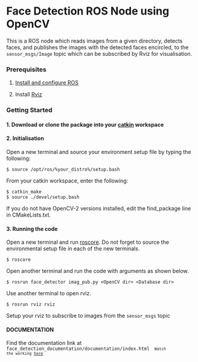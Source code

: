 # Face Detection ROS Node using OpenCV #

This is a ROS node which reads images from a given directory, detects faces, and publishes the images with the detected faces encircled, to the <code>sensor_msgs/Image</code> topic which can be subscribed by Rviz for visualisation.

### Prerequisites ###

1. [Install and configure ROS](http://wiki.ros.org/ROS/Tutorials/InstallingandConfiguringROSEnvironment)

2. Install  [Rviz](http://wiki.ros.org/rviz)


### Getting Started ###

#### 1. Download or clone the package into your [catkin](http://wiki.ros.org/catkin) workspace
 
#### 2. Initialisation
Open a new terminal and source your environment setup file by typing the following: 
```
$ source /opt/ros/%your_distro%/setup.bash
```
From your catkin workspace, enter the following:
```
$ catkin_make
$ source ./devel/setup.bash
```
If you do not have OpenCV-2 versions installed, edit the find_package line in CMakeLists.txt.

#### 3. Running the code
Open a new terminal and run [roscore](http://wiki.ros.org/rviz).
Do not forget to source the environmental setup file in each of the new terminals.
```
$ roscore
```
Open another terminal and run the code with arguments as shown below.
```
$ rosrun face_detector imag_pub.py <OpenCV dir> <Database dir>
```
Use another terminal to open rviz.
```
$ rosrun rviz rviz
```
Setup your rviz to subscribe to images from the <code>sensor_msgs</code> topic 

#### DOCUMENTATION ####

Find the documentation link at <code>face_detection_documentation/documentation/index.html <code>
Watch the working [here](https://www.youtube.com/watch?v=4uYur-Mt1IQ)
